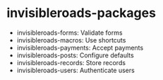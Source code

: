 invisibleroads-packages
=======================
- invisibleroads-forms: Validate forms
- invisibleroads-macros: Use shortcuts
- invisibleroads-payments: Accept payments
- invisibleroads-posts: Configure defaults
- invisibleroads-records: Store records
- invisibleroads-users: Authenticate users
